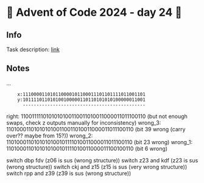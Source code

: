 # 🎄 Advent of Code 2024 - day 24 🎄

## Info

Task description: [link](https://adventofcode.com/2024/day/24)

## Notes

...

        x:111000011010110000101100011101101111011001101
        y:101111011010100100000110110101010100000011001
          ---------------------------------------------

right: 1100111110101010100110011010011000011011100110 (but not enough swaps, check z outputs manually for inconsistency)
wrong_3: 1101000110101010100110011010011000011011100110 (bit 39 wrong (carry over?? maybe from 15?))
wrong_2: 1101000110101010100101111010011000011011100110 (bit 23 wrong)
wrong_1: 1101000110101010100101111010011000011100100110 (bit 6 wrong)

switch dbp fdv (z06 is sus (wrong structure))
switch z23 and kdf (z23 is sus (wrong structure))
switch ckj and z15 (z15 is sus (very wrong structure))
switch rpp and z39 (z39 is sus (wrong structure))
